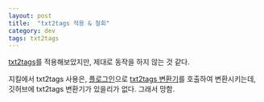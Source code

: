 ```yaml
---
layout: post
title:  "txt2tags 적용 & 철회"
category: dev
tags: txt2tags
---
```

[txt2tags](http://txt2tags.org/)를 적용해보았지만, 제대로 동작을 하지 않는 것 같다.

지킬에서 txt2tags 사용은, [플로그인](https://github.com/txt2tags/plugins/tree/master/Jekyll)으로 [txt2tags 변환기](http://txt2tags.org/download.html)를 호출하여 변환시키는데, 깃허브에 txt2tags 변환기가 있을리가 없다. 그래서 망함.

